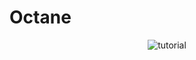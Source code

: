 # Octane

<p align="center">
    <a><img src="https://raw.githubusercontent.com/Neotoxic-off/Octane/main/videos/tuto.gif" alt="tutorial"></a>
</p>
